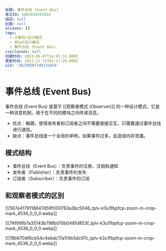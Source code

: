 ```yaml
---
标题: 事件总线 (Event Bus)
笔记ID: 1683439291654
描述: null
封面: null
aliases: []
tags:
  - 计算机/设计模式
  - 非GoF设计模式
  - 事件总线 (Event Bus)
cssclasses: null
创建时间: 2023-05-07T14:01:31.000Z
更新时间: 2023-12-31T01:17:20.000Z
uid: '20230507140131654'
---
```


# 事件总线 (Event Bus)

事件总线 (Event Bus) 是基于 [[观察者模式 (Observer)]] 的一种设计模式，它是一种消息机制，用于在不同的模块之间传递消息。

- 优点：解耦，使得发布者和订阅者之间不需要直接交互，只需要通过事件总线进行通信。
- 缺点：事件总线是一个全局的单例，如果事件过多，会造成内存泄漏。

## 模式结构

- 事件总线（Event Bus）：负责事件的注册、注销和通知
- 发布者（Publisher）：负责事件的发布
- 订阅者（Subscriber）：负责事件的订阅

## 和观察者模式的区别

![[567e4179118647d59f000763a3bc5046_tplv-k3u1fbpfcp-zoom-in-crop-mark_4536_0_0_0.webp]]

![[74f06fb7a35143b798b010b0481d853f_tplv-k3u1fbpfcp-zoom-in-crop-mark_4536_0_0_0.webp]]

![[19b670df6cb54c4ebdc17a114b5dc97c_tplv-k3u1fbpfcp-zoom-in-crop-mark_4536_0_0_0.webp]]
